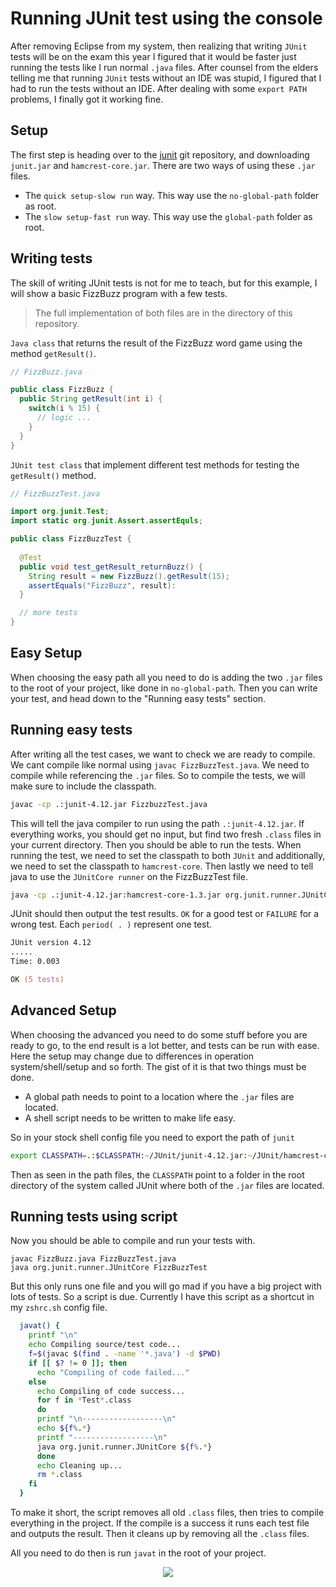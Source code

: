 # Running JUnit test using the console

After removing Eclipse from my system, then realizing that writing `JUnit` tests will be on the exam
this year I figured that it would be faster just running the tests like I run normal `.java` files.
After counsel from the elders telling me that running `JUnit` tests without an IDE was stupid, I
figured that I had to run the tests without an IDE. After dealing with some `export PATH` problems, I
finally got it working fine.

## Setup

The first step is heading over to the [junit](https://github.com/junit-team/junit4/wiki/Download-and-Install)
git repository, and downloading `junit.jar` and `hamcrest-core.jar`.
There are two ways of using these `.jar` files. 
- The `quick setup-slow run` way. This way use the `no-global-path` folder as root.
- The `slow setup-fast run` way. This way use the `global-path` folder as root.

## Writing tests

The skill of writing JUnit tests is not for me to teach, but for this example, I will show a basic
FizzBuzz program with a few tests.

> The full implementation of both files are in the directory of this repository.

`Java class` that returns the result of the FizzBuzz word game using the method `getResult()`.

```java
// FizzBuzz.java

public class FizzBuzz {
  public String getResult(int i) {
    switch(i % 15) {
      // logic ...
    }
  }
}
```

`JUnit test class` that implement different test methods for testing the `getResult()` method.

```java
// FizzBuzzTest.java

import org.junit.Test;
import static org.junit.Assert.assertEquls;

public class FizzBuzzTest {
  
  @Test
  public void test_getResult_returnBuzz() {
    String result = new FizzBuzz().getResult(15);
    assertEquals("FizzBuzz", result):
  }

  // more tests
}
```


## Easy Setup

When choosing the easy path all you need to do is adding the two `.jar` files to the root of your
project, like done in `no-global-path`. Then you can write your test, and head down to the "Running
easy tests" section.

## Running easy tests

After writing all the test cases, we want to check we are ready to compile. We cant compile like
normal using `javac FizzBuzzTest.java`. We need to compile while referencing the `.jar` files. So to
compile the tests, we will make sure to include the classpath.

```zsh
javac -cp .:junit-4.12.jar FizzbuzzTest.java
```

This will tell the java compiler to run using the path `.:junit-4.12.jar`. If everything works, you
should get no input, but find two fresh `.class` files in your current directory. Then you should be
able to run the tests. When running the test, we need to set the classpath to both `JUnit` and additionally, we need to set the classpath to `hamcrest-core`. Then lastly we need to tell java to use the `JUnitCore runner` on the FizzBuzzTest file.

```zsh
java -cp .:junit-4.12.jar:hamcrest-core-1.3.jar org.junit.runner.JUnitCore FizzbuzzTest
```

JUnit should then output the test results. `OK` for a good test or `FAILURE` for a wrong test.
Each `period( . )` represent one test.

```zsh
JUnit version 4.12
.....
Time: 0.003

OK (5 tests)
```

## Advanced Setup

When choosing the advanced you need to do some stuff before you are ready to go, to the end result
is a lot better, and tests can be run with ease. Here the setup may change due to differences in
operation system/shell/setup and so forth. The gist of it is that two things must be done.
- A global path needs to point to a location where the `.jar` files are located.
- A shell script needs to be written to make life easy.

So in your stock shell config file you need to export the path of `junit`
```zsh
export CLASSPATH=.:$CLASSPATH:~/JUnit/junit-4.12.jar:~/JUnit/hamcrest-core-1.3.jar
```
Then as seen in the path files, the `CLASSPATH` point to a folder in the root directory of the 
system called JUnit where both of the `.jar` files are located. 

## Running tests using script

Now you should be able to
compile and run your tests with.
```shell
javac FizzBuzz.java FizzBuzzTest.java
java org.junit.runner.JUnitCore FizzBuzzTest
```
But this only runs one file and you will go mad if you have a big project with lots of tests. So a 
script is due. Currently I have this script as a shortcut in my `zshrc.sh` config file.
```bash
  javat() {
    printf "\n"
    echo Compiling source/test code...
    f=$(javac $(find . -name '*.java') -d $PWD)
    if [[ $? != 0 ]]; then
      echo "Compiling of code failed..."
    else
      echo Compiling of code success...
      for f in *Test*.class
      do
      printf "\n------------------\n"
      echo ${f%.*}
      printf "------------------\n"
      java org.junit.runner.JUnitCore ${f%.*}
      done
      echo Cleaning up...
      rm *.class
    fi
  }
```
To make it short, the script removes all old `.class` files, then tries to compile everything in the
project. If the compile is a success it runs each test file and outputs the result. Then it cleans
up by removing all the `.class` files.

All you need to do then is run `javat` in the root of your project. 
<p align="center">
<img src = "https://i.imgur.com/4SaPpNv.png">
</p>



